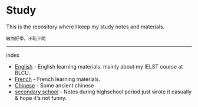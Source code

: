 Study
===
This is the repository where I keep my study notes and materials.

```
敏而好學，不恥下問
```

---
index

- [English](./English/README.md) - English learning materials. mainly about my IELST course at BLCU.
- [French](./French/README.md) - French learning materials.
- [Chinese]() - Some ancient chinese
- [secondary school](./Highschool/README.md) - Notes during highschool period.just wrote it casually & hope it's not funny.

